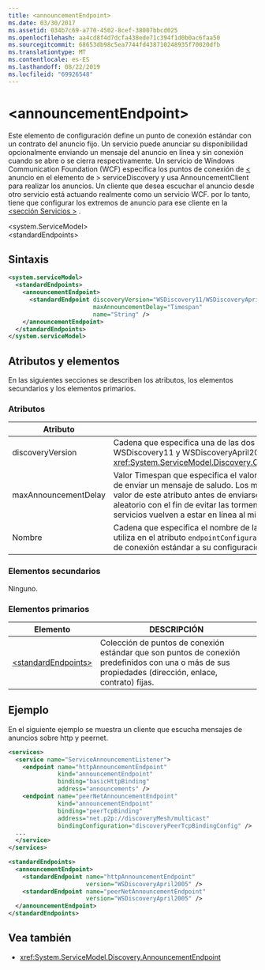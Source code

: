 ```yaml
---
title: <announcementEndpoint>
ms.date: 03/30/2017
ms.assetid: 034b7c69-a770-4502-8cef-38007bbcd025
ms.openlocfilehash: aa4cd8f4d7dcfa438ede71c394f1d0b0ac6faa50
ms.sourcegitcommit: 68653db98c5ea7744fd438710248935f70020dfb
ms.translationtype: MT
ms.contentlocale: es-ES
ms.lasthandoff: 08/22/2019
ms.locfileid: "69926548"
---
```

# <a name="announcementendpoint"></a>\<announcementEndpoint>
Este elemento de configuración define un punto de conexión estándar con un contrato del anuncio fijo. Un servicio puede anunciar su disponibilidad opcionalmente enviando un mensaje del anuncio en línea y sin conexión cuando se abre o se cierra respectivamente. Un servicio de Windows Communication Foundation (WCF) especifica los puntos de conexión de [ \<](servicediscovery.md) anuncio en el elemento de > serviceDiscovery y usa AnnouncementClient para realizar los anuncios. Un cliente que desea escuchar el anuncio desde otro servicio está actuando realmente como un servicio WCF. por lo tanto, tiene que configurar los extremos de anuncio para ese cliente en la [ \<sección Servicios >](services.md) .  
  
\<system.ServiceModel>  
\<standardEndpoints>  
  
## <a name="syntax"></a>Sintaxis  
  
```xml  
<system.serviceModel>
  <standardEndpoints>
    <announcementEndpoint>
      <standardEndpoint discoveryVersion="WSDiscovery11/WSDiscoveryApril2005"
                        maxAnnouncementDelay="Timespan"
                        name="String" />
    </announcementEndpoint>
  </standardEndpoints>
</system.serviceModel>
```  
  
## <a name="attributes-and-elements"></a>Atributos y elementos  
 En las siguientes secciones se describen los atributos, los elementos secundarios y los elementos primarios.  
  
### <a name="attributes"></a>Atributos  
  
|Atributo|DESCRIPCIÓN|  
|---------------|-----------------|  
|discoveryVersion|Cadena que especifica una de las dos versiones del protocolo WS-Discovery. Los valores válidos son WSDiscovery11 y WSDiscoveryApril2005. Este valor es del tipo <xref:System.ServiceModel.Discovery.Configuration.AnnouncementEndpointElement.DiscoveryVersion>.|  
|maxAnnouncementDelay|Valor Timespan que especifica el valor máximo del tiempo que el protocolo Discovery esperará antes de enviar un mensaje de saludo. Los mensajes esperarán un valor de tiempo aleatorio entre 0 y el valor de este atributo antes de enviarse. Este atributo se utiliza para establecer un retraso pequeño y aleatorio con el fin de evitar las tormentas de red cuando se pierde la conexión de una red y todos los servicios vuelven a estar en línea al mismo tiempo.|  
|Nombre|Cadena que especifica el nombre de la configuración del punto de conexión estándar. El nombre se utiliza en el atributo `endpointConfiguration` del punto de conexión del servicio para vincular un punto de conexión estándar a su configuración.|  
  
### <a name="child-elements"></a>Elementos secundarios  
 Ninguno.  
  
### <a name="parent-elements"></a>Elementos primarios  
  
|Elemento|DESCRIPCIÓN|  
|-------------|-----------------|  
|[\<standardEndpoints>](standardendpoints.md)|Colección de puntos de conexión estándar que son puntos de conexión predefinidos con una o más de sus propiedades (dirección, enlace, contrato) fijas.|  
  
## <a name="example"></a>Ejemplo  
 En el siguiente ejemplo se muestra un cliente que escucha mensajes de anuncios sobre http y peernet.  
  
```xml  
<services>
  <service name="ServiceAnnouncementListener">
    <endpoint name="httpAnnouncementEndpoint"
              kind="announcementEndpoint"
              binding="basicHttpBinding"
              address="announcements" />
    <endpoint name="peerNetAnnouncementEndpoint"
              kind="announcementEndpoint"
              binding="peerTcpBinding"
              address="net.p2p://discoveryMesh/multicast"
              bindingConfiguration="discoveryPeerTcpBindingConfig" />
  ...
  </service>
</services>

<standardEndpoints>
  <announcementEndpoint>
    <standardEndpoint name="httpAnnouncementEndpoint"
                      version="WSDiscoveryApril2005" />
    <standardEndpoint name="peerNetAnnouncementEndpoint"
                      version="WSDiscoveryApril2005" />
  </announcementEndpoint>
</standardEndpoints>
```  
  
## <a name="see-also"></a>Vea también

- <xref:System.ServiceModel.Discovery.AnnouncementEndpoint>
